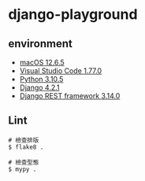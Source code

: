 # django-playground

## environment

- [macOS 12.6.5](https://www.apple.com/tw/macos/monterey/)
- [Visual Studio Code 1.77.0](https://code.visualstudio.com/)
- [Python 3.10.5](https://www.python.org/)
- [Django 4.2.1](https://www.djangoproject.com/)
- [Django REST framework 3.14.0](https://www.django-rest-framework.org/)

## Lint

```shell
# 檢查排版
$ flake8 .

# 檢查型態
$ mypy .
```
